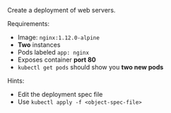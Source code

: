 Create a deployment of web servers.

Requirements:
- Image: `nginx:1.12.0-alpine`
- **Two** instances
- Pods labeled `app: nginx`
- Exposes container **port 80**
- `kubectl get pods` should show you **two new pods**

Hints:
- Edit the deployment spec file
- Use `kubectl apply -f <object-spec-file>`